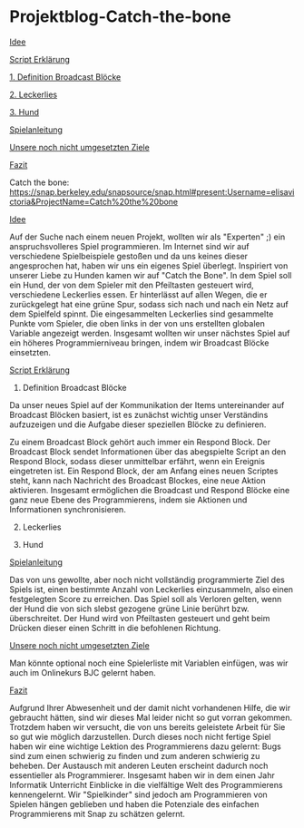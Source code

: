 # Projektblog-Catch-the-bone

[Idee](#eins)

[Script Erklärung](#zwei)

[1. Definition Broadcast Blöcke](#zwei.eins)

[2. Leckerlies](#zwei.zwei)

[3. Hund](#zwei.drei)

[Spielanleitung](#drei)

[Unsere noch nicht umgesetzten Ziele](#vier)

[Fazit](#fünf)

Catch the bone: https://snap.berkeley.edu/snapsource/snap.html#present:Username=elisavictoria&ProjectName=Catch%20the%20bone


[Idee](#eins)

Auf der Suche nach einem neuen Projekt, wollten wir als "Experten" ;) ein anspruchsvolleres Spiel programmieren. Im Internet sind wir auf verschiedene Spielbeispiele gestoßen und da uns keines dieser angesprochen hat, haben wir uns ein eigenes Spiel überlegt. Inspiriert von unserer Liebe zu Hunden kamen wir auf "Catch the Bone". In dem Spiel soll ein Hund, der von dem Spieler mit den Pfeiltasten gesteuert wird, verschiedene Leckerlies essen. Er hinterlässt auf allen Wegen, die er zurückgelegt hat eine grüne Spur, sodass sich nach und nach ein Netz auf dem Spielfeld spinnt. Die eingesammelten Leckerlies sind gesammelte Punkte vom Spieler, die oben links in der von uns erstellten globalen Variable angezeigt werden. 
Insgesamt wollten wir unser nächstes Spiel auf ein höheres Programmierniveau bringen, indem wir Broadcast Blöcke einsetzten.

[Script Erklärung](#zwei)

1. Definition Broadcast Blöcke<a name="zwei.eins"></a>

Da unser neues Spiel auf der Kommunikation der Items untereinander auf Broadcast Blöcken basiert, ist es zunächst wichtig unser Verständins aufzuzeigen und die Aufgabe dieser speziellen Blöcke zu definieren.

Zu einem Broadcast Block gehört auch immer ein Respond Block. Der Broadcast Block sendet Informationen über das abegspielte Script an den Respond Block, sodass dieser unmittelbar erfährt, wenn ein Ereignis eingetreten ist. Ein Respond Block, der am Anfang eines neuen Scriptes steht, kann nach Nachricht des Broadcast Blockes, eine neue Aktion aktivieren.
Insgesamt ermöglichen die Broadcast und Respond Blöcke eine ganz neue Ebene des Programmierens, indem sie Aktionen und Informationen synchronisieren.

2. Leckerlies<a name="zwei.zwei"></a>



3. Hund<a name="zwei.drei"></a>



[Spielanleitung](#drei)

Das von uns gewollte, aber noch nicht vollständig programmierte Ziel des Spiels ist, einen bestimmte Anzahl von Leckerlies einzusammeln, also einen festgelegten Score zu erreichen. Das Spiel soll als Verloren gelten, wenn der Hund die von sich slebst gezogene grüne Linie berührt bzw. überschreitet. Der Hund wird von Pfeiltasten gesteuert und geht beim Drücken dieser einen Schritt in die befohlenen Richtung.

[Unsere noch nicht umgesetzten Ziele](#vier)

Man könnte optional noch eine Spielerliste mit Variablen einfügen, was wir auch im Onlinekurs BJC gelernt haben.

[Fazit](#fünf)

Aufgrund Ihrer Abwesenheit und der damit nicht vorhandenen Hilfe, die wir gebraucht hätten, sind wir dieses Mal leider nicht so gut vorran gekommen. Trotzdem haben wir versucht, die von uns bereits geleistete Arbeit für Sie so gut wie möglich darzustellen. Durch dieses noch nicht fertige Spiel haben wir eine wichtige Lektion des Programmierens dazu gelernt: Bugs sind zum einen schwierig zu finden und zum anderen schwierig zu beheben. Der Austausch mit anderen Leuten erscheint dadurch noch essentieller als Programmierer.
Insgesamt haben wir in dem einen Jahr Informatik Unterricht Einblicke in die vielfältige Welt des Programmierens kennengelernt. Wir "Spielkinder" sind jedoch am Programmieren von Spielen hängen geblieben und haben die Potenziale des einfachen Programmierens mit Snap zu schätzen gelernt.
